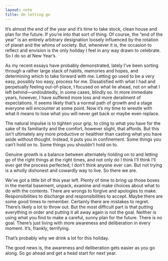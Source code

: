 ```yaml
---
layout: note
title: On letting go
---
```


It’s almost the end of the year and it’s time to take stock, clean house and plan for the future. If you’re into that sort of thing. Of course, the “end of the year” is an entirely arbitrary designation loosely influenced by the rotation of planet and the whims of society. But, whenever it is, the occasion to reflect and envision is the only holiday I feel in any way drawn to celebrate. So I do so at New Year’s.
 
As my recent essays have probably demonstrated, lately I’ve been sorting through a rather large stack of habits, memories and hopes, and determining which to take forward with me. Letting go used to be a very easy, possibly too easy, process for me. Dissatisfied with what I had and perpetually feeling out-of-place, I focused on what lie ahead, not on what I left behind—undoubtedly, in some cases, blindly so. In more immediate years, however, I have suffered more loss and more derailment of expectations. It seems likely that’s a normal path of growth and a stage everyone will encounter at some point. Now it’s my time to wrestle with what it means to lose what you will never get back or maybe even replace.
 
The natural impulse is to tighten your grip, to cling to what you have for the sake of its familiarity and the comfort, however slight, that affords. But this isn’t ultimately any more productive or healthier than casting what you have aside without thought. Instead, it puts you in confinement. Some things you can’t hold on to. Some things you shouldn’t hold on to.
 
Genuine growth is a balance between alternately holding on to and letting go of the right things at the right times, and not only do I think I’ll think I’ll ever get the process perfected, I don’t think anyone ever can. But not trying is a wholly dishonest and cowardly way to live. So there we are.
 
We’ve got a little bit of this year left. Plenty of time to bring up those boxes in the mental basement, unpack, examine and make choices about what to do with the contents. There are wrongs to forgive and apologies to make. Responsibilities to discharge and responsibilities to accept. Maybe there are some good times to remember. Certainly there are mistakes to regret. There’s likely a lot to throw out. But the most difficult part is that putting everything in order and putting it all away again is not the goal. Neither is using what you find to make a careful, sunny plan for the future. There is no goal. There’s just living with more awareness and deliberation in every moment. It’s, frankly, terrifying.
 
That’s probably why we drink a lot for this holiday.
 
The good news is, the awareness and deliberation gets easier as you go along. So go ahead and get a head start for next year.
